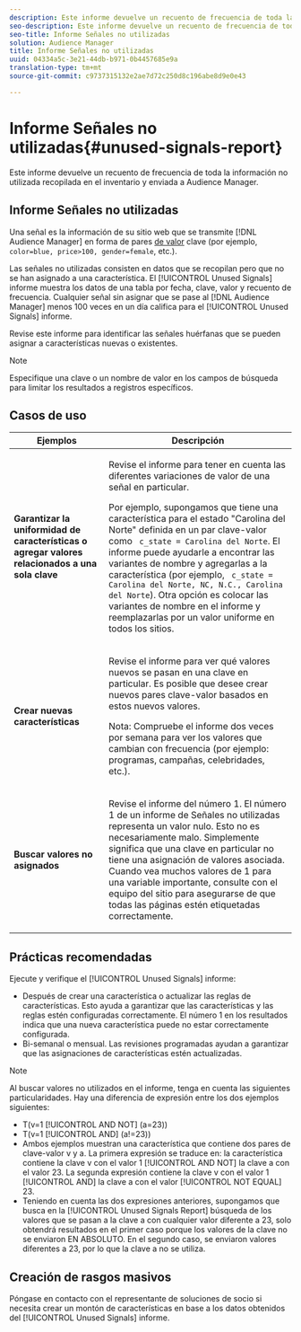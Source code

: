 ```yaml
---
description: Este informe devuelve un recuento de frecuencia de toda la información no utilizada recopilada en el inventario y enviada a Audience Manager.
seo-description: Este informe devuelve un recuento de frecuencia de toda la información no utilizada recopilada en el inventario y enviada a Audience Manager.
seo-title: Informe Señales no utilizadas
solution: Audience Manager
title: Informe Señales no utilizadas
uuid: 04334a5c-3e21-44db-b971-0b4457685e9a
translation-type: tm+mt
source-git-commit: c9737315132e2ae7d72c250d8c196abe8d9e0e43

---
```



# Informe Señales no utilizadas{#unused-signals-report}

Este informe devuelve un recuento de frecuencia de toda la información no utilizada recopilada en el inventario y enviada a Audience Manager.

<!-- 

c_unused_signals.xml

 -->

## Informe Señales no utilizadas

Una señal es la información de su sitio web que se transmite [!DNL Audience Manager] en forma de pares [de valor](../../reference/key-value-pairs-explained.md) clave (por ejemplo, `color=blue, price>100, gender=female`, etc.).

Las señales no utilizadas consisten en datos que se recopilan pero que no se han asignado a una característica. El [!UICONTROL Unused Signals] informe muestra los datos de una tabla por fecha, clave, valor y recuento de frecuencia. Cualquier señal sin asignar que se pase al [!DNL Audience Manager] menos 100 veces en un día califica para el [!UICONTROL Unused Signals] informe.

Revise este informe para identificar las señales huérfanas que se pueden asignar a características nuevas o existentes.

>[!NOTE]
>
>Especifique una clave o un nombre de valor en los campos de búsqueda para limitar los resultados a registros específicos.

## Casos de uso

<table id="table_E5EE0EC078E14EF4B197243488517A2D"> 
 <thead> 
  <tr> 
   <th colname="col1" class="entry"> Ejemplos </th> 
   <th colname="col2" class="entry"> Descripción </th> 
  </tr> 
 </thead>
 <tbody> 
  <tr> 
   <td colname="col1"> <p><b>Garantizar la uniformidad de características o agregar valores relacionados a una sola clave</b> </p> </td> 
   <td colname="col2"> <p>Revise el informe para tener en cuenta las diferentes variaciones de valor de una señal en particular. </p> <p>Por ejemplo, supongamos que tiene una característica para el estado "Carolina del Norte" definida en un par clave-valor como <code> c_state = Carolina del Norte</code>. El informe puede ayudarle a encontrar las variantes de nombre y agregarlas a la característica (por ejemplo, <code> c_state = Carolina del Norte, NC, N.C., Carolina del Norte</code>). Otra opción es colocar las variantes de nombre en el informe y reemplazarlas por un valor uniforme en todos los sitios. </p> <p> </p> </td> 
  </tr> 
  <tr> 
   <td colname="col1"> <p><b>Crear nuevas características</b> </p> </td> 
   <td colname="col2"> <p>Revise el informe para ver qué valores nuevos se pasan en una clave en particular. Es posible que desee crear nuevos pares clave-valor basados en estos nuevos valores. </p> <p> <p>Nota:  Compruebe el informe dos veces por semana para ver los valores que cambian con frecuencia (por ejemplo: programas, campañas, celebridades, etc.). </p> </p> </td> 
  </tr> 
  <tr> 
   <td colname="col1"> <p><b>Buscar valores no asignados</b> </p> </td> 
   <td colname="col2"> <p>Revise el informe del número 1. El número 1 de un informe de Señales <span class="wintitle"> no utilizadas</span> representa un valor nulo. Esto no es necesariamente malo. Simplemente significa que una clave en particular no tiene una asignación de valores asociada. Cuando vea muchos valores de 1 para una variable importante, consulte con el equipo del sitio para asegurarse de que todas las páginas estén etiquetadas correctamente. </p> </td> 
  </tr> 
 </tbody> 
</table>

## Prácticas recomendadas

Ejecute y verifique el [!UICONTROL Unused Signals] informe:

* Después de crear una característica o actualizar las reglas de características. Esto ayuda a garantizar que las características y las reglas estén configuradas correctamente. El número 1 en los resultados indica que una nueva característica puede no estar correctamente configurada.
* Bi-semanal o mensual. Las revisiones programadas ayudan a garantizar que las asignaciones de características estén actualizadas.

>[!NOTE]
>
>Al buscar valores no utilizados en el informe, tenga en cuenta las siguientes particularidades. Hay una diferencia de expresión entre los dos ejemplos siguientes:

* T(v=1 [!UICONTROL AND NOT] (a=23))
* T(v=1 [!UICONTROL AND] (a!=23))
* Ambos ejemplos muestran una característica que contiene dos pares de clave-valor v y a. La primera expresión se traduce en: la característica contiene la clave v con el valor 1 [!UICONTROL AND NOT] la clave a con el valor 23. La segunda expresión contiene la clave v con el valor 1 [!UICONTROL AND] la clave a con el valor [!UICONTROL NOT EQUAL] 23.
* Teniendo en cuenta las dos expresiones anteriores, supongamos que busca en la [!UICONTROL Unused Signals Report] búsqueda de los valores que se pasan a la clave a con cualquier valor diferente a 23, solo obtendrá resultados en el primer caso porque los valores de la clave no se enviaron EN ABSOLUTO. En el segundo caso, se enviaron valores diferentes a 23, por lo que la clave a no se utiliza.

## Creación de rasgos masivos

Póngase en contacto con el representante de soluciones de socio si necesita crear un montón de características en base a los datos obtenidos del [!UICONTROL Unused Signals] informe.
